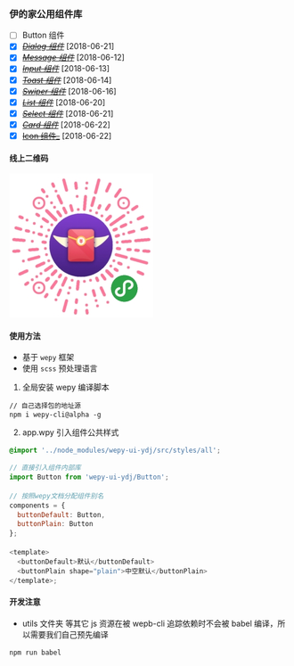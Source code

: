 ### 伊的家公用组件库

- [ ] Button 组件
- [x] ~~_[Dialog 组件](./docs/dialog.md)_~~ [2018-06-21]
- [x] ~~_[Message 组件](./docs/message.md)_~~ [2018-06-12]
- [x] ~~_[Input 组件](./docs/input.md)_~~ [2018-06-13]
- [x] ~~[_Toast 组件_](./docs/toast.md)~~ [2018-06-14]
- [x] ~~[_Swiper 组件_](./docs/swiper.md)~~ [2018-06-16]
- [x] ~~[_List 组件_](./docs/list.md)~~ [2018-06-20]
- [x] ~~[_Select 组件_](./docs/list.md)~~ [2018-06-21]
- [x] ~~[_Card 组件_](./docs/list.md)~~ [2018-06-22]
- [x] ~~[Icon 组件\_](./docs/list.md)~~ [2018-06-22]

#### 线上二维码

![aklsjdl](./docs/code.jpg)

#### 使用方法

- 基于 `wepy` 框架
- 使用 `scss` 预处理语言

1.  全局安装 wepy 编译脚本

```
// 自己选择包的地址源
npm i wepy-cli@alpha -g
```

2.  app.wpy 引入组件公共样式

```scss
@import '../node_modules/wepy-ui-ydj/src/styles/all';
```

```js
// 直接引入组件内部库
import Button from 'wepy-ui-ydj/Button';

// 按照wepy文档分配组件别名
components = {
  buttonDefault: Button,
  buttonPlain: Button
};

<template>
  <buttonDefault>默认</buttonDefault>
  <buttonPlain shape="plain">中空默认</buttonPlain>
</template>;
```

#### 开发注意

- utils 文件夹 等其它 js 资源在被 wepb-cli 追踪依赖时不会被 babel 编译，所以需要我们自己预先编译

```node
npm run babel
```
